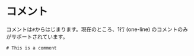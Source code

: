 # コメント

コメントは`#`からはじまります。現在のところ、1行 (one-line) のコメントのみがサポートされています。

```crystal
# This is a comment
```
